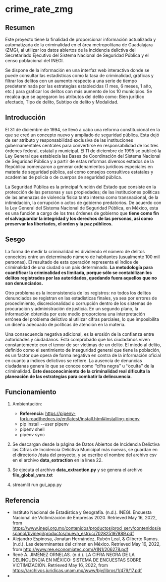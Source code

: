 # crime_rate_zmg

## Resumen
Este proyecto tiene la finalidad de proporcionar información actualizada y automatizada de la criminalidad en el área metropolitana de Guadalajara (ZMG), al utilizar los datos abiertos de la incidencia delictiva del Secretariado Ejecutivo del Sistema Nacional de Seguridad Pública y el censo poblacional del INEGI. 

Se dispone de la información en una interfaz web interactiva donde se puede consultar las estadísticas como la tasa de criminalidad, gráficas y filtrar los delitos con un aumento respecto a una serie de tiempo predeterminada por las estrategias establecidas (1 mes, 6 meses, 1 año, etc.) para graficar los delitos con más aumento de los 10 municipios. Se recalca que se agregaron los atributos del delito como: Bien jurídico afectado, Tipo de delito, Subtipo de delito y Modalidad.

## Introducción 
El 31 de diciembre de 1994, se llevó a cabo una reforma constitucional en la que se creó un concepto nuevo y ampliado de seguridad pública. Esta dejó de ser atributo y responsabilidad exclusiva de las instituciones gubernamentales centrales para convertirse en responsabilidad de los tres órdenes federal, estatal y municipal. El 11 de diciembre de 1995 se publicó la Ley General que establecía las Bases de Coordinación del Sistema Nacional de Seguridad Pública y a partir de estas reformas diversos estados de la República comenzaron a generar ordenamientos jurídicos especiales en materia de seguridad pública, así como consejos consultivos estatales y academias de policía o de cuerpos de seguridad pública.

La Seguridad Pública es la principal función del Estado que consiste en la protección de las personas y sus propiedades; de las instituciones políticas de las amenazas de violencia física tanto interna como transnacional, de la intimidación, la corrupción o actos de gobierno predatorios. De acuerdo con la Ley General del Sistema Nacional de Seguridad Pública, en México, esta es una función a cargo de los tres órdenes de gobierno que **tiene como fin el salvaguardar la integridad y los derechos de las personas, así como preservar las libertades, el orden y la paz públicos.**
## Sesgo 
La forma de medir la criminalidad es dividiendo el número de delitos conocidos entre un determinado número de habitantes (usualmente 100 mil personas). El resultado de esta operación representa el índice de criminalidad de una ciudad o un país determinado. **La metodología para cuantificar la criminalidad es limitada, porque sólo se contabilizan los delitos registrados por las autoridades, quedando fuera aquellos que no son denunciados.**

Otro problema es la inconsistencia de los registros: no todos los delitos denunciados se registran en las estadísticas finales, ya sea por errores de procedimiento, discrecionalidad o corrupción dentro de los sistemas de procuración y administración de justicia. En un segundo plano, la información obtenida por este medio proporciona una interpretación errónea del problema delictivo al utilizar cifras parciales, lo que imposibilita un diseño adecuado de políticas de atención en la materia. 

Una consecuencia negativa adicional, es la erosión de la confianza entre autoridades y ciudadanos. Está  comprobado que los ciudadanos viven constantemente con el temor de ser víctimas de un delito. El miedo al delito, definido como el sentimiento de inseguridad general que tiene la población, es un factor que opera de forma negativa en contra de la información oficial en cuanto a índices delictivos se refiere. La ausencia de denuncias ciudadanas genera lo que se conoce como ‘‘cifra negra’’ u ‘‘oculta’’ de la criminalidad. **Este desconocimiento de la criminalidad real dificulta la planeación de las estrategias para combatir la delincuencia.**

## Funcionamiento

1. Ambientación:
    - **Referencia**: https://pipenv-fork.readthedocs.io/en/latest/install.html#installing-pipenv
    - pip install --user pipenv
    - pipenv shell
    - pipenv sync

2. Se descargan desde la página de Datos Abiertos de Incidencia Delictiva las Cifras de Incidencia Delictiva Municipal más nuevas, se guardan en el directorio /data del proyecto, y se escribe el nombre del archivo csv en el archivo **data_extraction** en la línea 22.

3. Se ejecuta el archivo **data_extraction.py** y se genera el archivo **file_global_vars.txt**

4. streamlit run gui_app.py

## Referencia
- Instituto Nacional de Estadística y Geografía. (n.d.). INEGI. Encuesta Nacional de Victimización de Empresas 2020. Retrieved May 16, 2022, from https://www.inegi.org.mx/contenidos/productos/prod_serv/contenidos/espanol/bvinegi/productos/nueva_estruc/702825197889.pdf
- Alejandro Espinosa, Jonatan Hernández, Rubén Leal, & Gilberto Ramos. (n.d.). Las determinantes del crimen en México. Retrieved May 16, 2022, from http://www.ree.economiatec.com/A1N1/206278.pdf
- René A. JIMÉNEZ ORNELAS. (n.d.). LA CIFRA NEGRA DE LA DELINCUENCIA EN MÉXICO: SISTEMA DE ENCUESTAS SOBRE VICTIMIZACIÓN. Retrieved May 16, 2022, from https://archivos.juridicas.unam.mx/www/bjv/libros/1/479/17.pdf
- 
